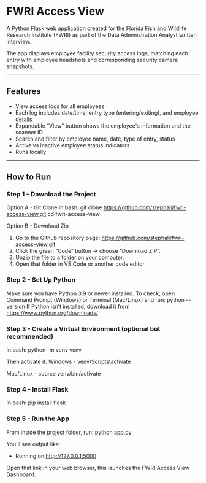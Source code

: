 # FWRI Access View

A Python Flask web application created for the Florida Fish and Wildlife Research Institute (FWRI) as part of the Data Administration Analyst written interview.  

The app displays employee facility security access logs, matching each entry with employee headshots and corresponding security camera snapshots.

---

## Features
- View access logs for all employees
- Each log includes date/time, entry type (entering/exiting), and employee details
- Expandable “View” button shows the employee's information and the scanner ID
- Search and filter by employee name, date, type of entry, status
- Active vs inactive employee status indicators
- Runs locally

---

## How to Run

### Step 1 - Download the Project
Option A - Git Clone
In bash:
  git clone https://github.com/stephali/fwri-access-view.git
  cd fwri-access-view

Option B - Download Zip 
1. Go to the Github repository page: https://github.com/stephali/fwri-access-view.git
2. Click the green “Code” button → choose “Download ZIP”.
3. Unzip the file to a folder on your computer.
4. Open that folder in VS Code or another code editor.

### Step 2 - Set Up Python
Make sure you have Python 3.9 or newer installed.
To check, open Command Prompt (Windows) or Terminal (Mac/Linux) and run:
  python --version
If Python isn’t installed, download it from https://www.python.org/downloads/   

### Step 3 - Create a Virtual Environment (optional but recommended)
In bash:
  python -m venv venv

Then activate it:
Windows -
  venv\Scripts\activate

Mac/Linux -
  source venv/bin/activate

### Step 4 -  Install Flask
In bash:
  pip install flask

### Step 5 -  Run the App
From inside the project folder, run:
  python app.py

You'll see output like:
* Running on http://127.0.0.1:5000

Open that link in your web browser, this launches the FWRI Access View Dashboard.
  
